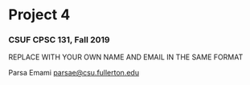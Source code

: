# Project 4
### CSUF CPSC 131, Fall 2019

REPLACE WITH YOUR OWN NAME AND EMAIL IN THE SAME FORMAT

Parsa Emami parsae@csu.fullerton.edu
